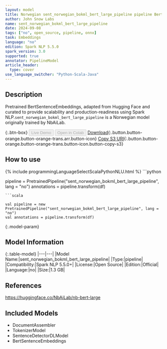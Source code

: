```yaml
---
layout: model
title: Norwegian sent_norwegian_bokml_bert_large_pipeline pipeline BertSentenceEmbeddings from NbAiLab
author: John Snow Labs
name: sent_norwegian_bokml_bert_large_pipeline
date: 2024-09-08
tags: ["no", open_source, pipeline, onnx]
task: Embeddings
language: "no"
edition: Spark NLP 5.5.0
spark_version: 3.0
supported: true
annotator: PipelineModel
article_header:
  type: cover
use_language_switcher: "Python-Scala-Java"
---
```


## Description

Pretrained BertSentenceEmbeddings, adapted from Hugging Face and curated to provide scalability and production-readiness using Spark NLP.`sent_norwegian_bokml_bert_large_pipeline` is a Norwegian model originally trained by NbAiLab.

{:.btn-box}
<button class="button button-orange" disabled>Live Demo</button>
<button class="button button-orange" disabled>Open in Colab</button>
[Download](https://s3.amazonaws.com/auxdata.johnsnowlabs.com/public/models/sent_norwegian_bokml_bert_large_pipeline_no_5.5.0_3.0_1725810202870.zip){:.button.button-orange.button-orange-trans.arr.button-icon}
[Copy S3 URI](s3://auxdata.johnsnowlabs.com/public/models/sent_norwegian_bokml_bert_large_pipeline_no_5.5.0_3.0_1725810202870.zip){:.button.button-orange.button-orange-trans.button-icon.button-copy-s3}

## How to use



<div class="tabs-box" markdown="1">
{% include programmingLanguageSelectScalaPythonNLU.html %}
```python

pipeline = PretrainedPipeline("sent_norwegian_bokml_bert_large_pipeline", lang = "no")
annotations =  pipeline.transform(df)   

```
```scala

val pipeline = new PretrainedPipeline("sent_norwegian_bokml_bert_large_pipeline", lang = "no")
val annotations = pipeline.transform(df)

```
</div>

{:.model-param}
## Model Information

{:.table-model}
|---|---|
|Model Name:|sent_norwegian_bokml_bert_large_pipeline|
|Type:|pipeline|
|Compatibility:|Spark NLP 5.5.0+|
|License:|Open Source|
|Edition:|Official|
|Language:|no|
|Size:|1.3 GB|

## References

https://huggingface.co/NbAiLab/nb-bert-large

## Included Models

- DocumentAssembler
- TokenizerModel
- SentenceDetectorDLModel
- BertSentenceEmbeddings